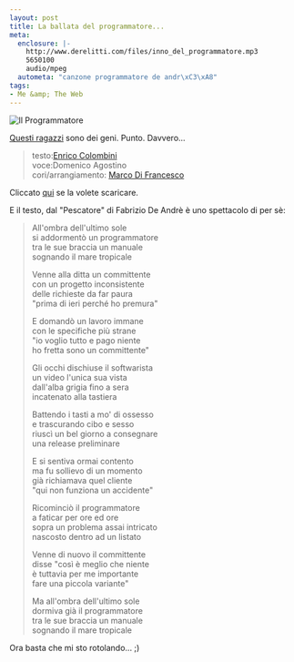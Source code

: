 ```yaml
--- 
layout: post
title: La ballata del programmatore...
meta: 
  enclosure: |-
    http://www.derelitti.com/files/inno_del_programmatore.mp3
    5650100
    audio/mpeg
  autometa: "canzone programmatore de andr\xC3\xA8"
tags: 
- Me &amp; The Web
---
```

![Il Programmatore](/download/programmatore.jpg)

[Questi ragazzi](http://www.derelitti.com/ballata_del_programmatore/) sono dei geni. Punto. Davvero...  
  
>  testo:[Enrico Colombini](http://www.erix.it)  
>  voce:Domenico Agostino  
>  cori/arrangiamento: [Marco Di Francesco](http://www.myspace.com/difra)  
  
Cliccato [qui](http://www.derelitti.com/files/inno_del_programmatore.mp3) se la volete scaricare.  

E il testo, dal "Pescatore" di Fabrizio De Andrè è uno spettacolo di per sè:
  
>  All'ombra dell'ultimo sole  
>  si addormentò un programmatore  
>  tra le sue braccia un manuale  
>  sognando il mare tropicale  
>    
>  Venne alla ditta un committente  
>  con un progetto inconsistente  
>  delle richieste da far paura  
>  "prima di ieri perché ho premura"  
>    
>  E domandò un lavoro immane  
>  con le specifiche più strane  
>  "io voglio tutto e pago niente  
>  ho fretta sono un committente"  
>    
>  Gli occhi dischiuse il softwarista  
>  un video l'unica sua vista  
>  dall'alba grigia fino a sera  
>  incatenato alla tastiera  
>    
>  Battendo i tasti a mo' di ossesso  
>  e trascurando cibo e sesso  
>  riuscì un bel giorno a consegnare  
>  una release preliminare  
>    
>  E si sentiva ormai contento  
>  ma fu sollievo di un momento  
>  già richiamava quel cliente  
>  "qui non funziona un accidente"  
>    
>  Ricominciò il programmatore  
>  a faticar per ore ed ore  
>  sopra un problema assai intricato  
>  nascosto dentro ad un listato  
>    
>  Venne di nuovo il committente  
>  disse "così è meglio che niente  
>  è tuttavia per me importante  
>  fare una piccola variante"  
>    
>  Ma all'ombra dell'ultimo sole  
>  dormiva già il programmatore  
>  tra le sue braccia un manuale  
>  sognando il mare tropicale  
  

Ora basta che mi sto rotolando... ;) 
